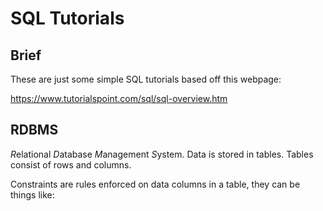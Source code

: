 # SQL Tutorials #

## Brief ##

These are just some simple SQL tutorials based off this webpage:

https://www.tutorialspoint.com/sql/sql-overview.htm

## RDBMS ##

*R*elational *D*atabase *M*anagement *S*ystem. Data is stored in tables. Tables consist of rows and columns.

Constraints are rules enforced on data columns in a table, they can be things like:


